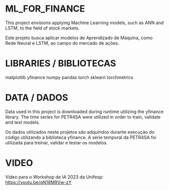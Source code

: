# ML_FOR_FINANCE
This project envisions applying Machine Learning models, such as ANN and LSTM, to the field of stock markets.

Este projeto busca aplicar modelos de Aprendizado de Máquina, como Rede Neural e LSTM, ao campo do mercado de ações.

# LIBRARIES / BIBLIOTECAS
matplotlib
yfinance
numpy
pandas
torch
sklearn
torchmetrics

# DATA / DADOS
Data used in this project is downloaded during runtime utilizing the yfinance library.
The time series for PETR4SA were utilized in order to train, validate and test models.

Os dados utilizados neste projetos são adquiridos durante execução do código utilizando a biblioteca yfinance.
A série temporal da PETR4SA foi utilizada para treinar, validar e testar os modelos.

# VIDEO
Video para o Workshop de IA 2023 da Unifesp: https://youtu.be/gN18M9Vw-zY